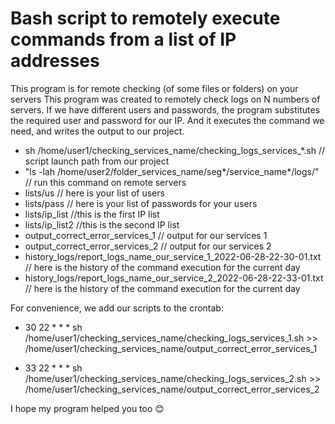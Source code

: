 # Bash script to remotely execute commands from a list of IP addresses
This program is for remote checking (of some files or folders) on your servers
This program was created to remotely check logs on N numbers of servers.
If we have different users and passwords, the program substitutes the required user and password for our IP. And it executes the command we need, and writes the output to our project.
* sh /home/user1/checking_services_name/checking_logs_services_*.sh // script launch path from our project
* "ls -lah /home/user2/folder_services_name/seg*/service_name*/logs/" // run this command on remote servers
* lists/us // here is your list of users
* lists/pass // here is your list of passwords for your users
* lists/ip_list //this is the first IP list
* lists/ip_list2 //this is the second IP list
* output_correct_error_services_1 // output for our services 1
* output_correct_error_services_2 // output for our services 2
* history_logs/report_logs_name_our_service_1_2022-06-28-22-30-01.txt // here is the history of the command execution for the current day
* history_logs/report_logs_name_our_service_2_2022-06-28-22-33-01.txt // here is the history of the command execution for the current day

For convenience, we add our scripts to the crontab:

* 30 22 * * *  sh /home/user1/checking_services_name/checking_logs_services_1.sh >> /home/user1/checking_services_name/output_correct_error_services_1

* 33 22 * * *  sh /home/user1/checking_services_name/checking_logs_services_2.sh >> /home/user1/checking_services_name/output_correct_error_services_2

I hope my program helped you too :blush:
